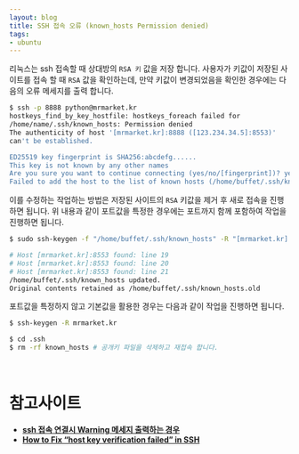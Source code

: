 ```yaml
---
layout: blog
title: SSH 접속 오류 (known_hosts Permission denied)
tags:
- ubuntu
---
```


리눅스는 ssh 접속할 때 상대방의 `RSA 키` 값을 저장 합니다. 사용자가 키값이 저장된 사이트를 접속 할 때 `RSA` 값을 확인하는데, 만약 키값이 변경되었음을 확인한 경우에는 다음의 오류 메세지를 출력 합니다.

```bash
$ ssh -p 8888 python@mrmarket.kr
hostkeys_find_by_key_hostfile: hostkeys_foreach failed for 
/home/name/.ssh/known_hosts: Permission denied
The authenticity of host '[mrmarket.kr]:8888 ([123.234.34.5]:8553)'
can't be established.

ED25519 key fingerprint is SHA256:abcdefg......
This key is not known by any other names
Are you sure you want to continue connecting (yes/no/[fingerprint])? yes
Failed to add the host to the list of known hosts (/home/buffet/.ssh/known_hosts).
```

이를 수정하는 작업하는  방법은 저장된 사이트의 `RSA` 키값을 제거 후 새로 접속을 진행하면 됩니다. 위 내용과 같이 포트값을 특정한 경우에는 포트까지 함께 포함하여 작업을 진행하면 됩니다.

```bash
$ sudo ssh-keygen -f "/home/buffet/.ssh/known_hosts" -R "[mrmarket.kr]:8553"

# Host [mrmarket.kr]:8553 found: line 19
# Host [mrmarket.kr]:8553 found: line 20
# Host [mrmarket.kr]:8553 found: line 21
/home/buffet/.ssh/known_hosts updated.
Original contents retained as /home/buffet/.ssh/known_hosts.old
```

포트값을 특정하지 않고 기본값을 활용한 경우는 다음과 같이 작업을 진행하면 됩니다.
```bash
$ ssh-keygen -R mrmarket.kr
```

```bash
$ cd .ssh             
$ rm -rf known_hosts # 공개키 파일을 삭제하고 재접속 합니다. 
```

<br/>

# 참고사이트
- **[ssh 접속 연결시 Warning 메세지 출력하는 경우](https://hoyoung2.tistory.com/106)**
- **[How to Fix “host key verification failed” in SSH](https://kodekloud.com/blog/how-to-fix-host-key-verification-failed-in-ssh/)**